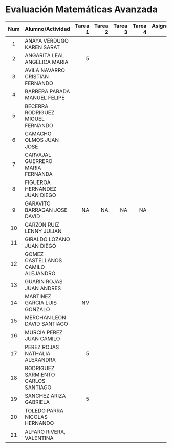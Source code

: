 # Evaluación Matemáticas Avanzada

|Num  |Alumno/Actividad       |Tarea 1  |Tarea 2  |Tarea 3|Tarea 4|Asignación 1|Asignación 2|Asignación 3|       
|:---:|:---                   |---:     |---:     |---:   |---:   |---:        |---:        | ---:       |             
| 1 |ANAYA VERDUGO KAREN SARAT|         |         |       |       |  4.2       |            |            |
| 2	|ANGARITA LEAL ANGELICA MARIA|  5   |         |       |       |  4.0       |            |            |
| 3	|AVILA NAVARRO CRISTIAN FERNANDO|   |         |       |       |  2.0       |            |            |
| 4	| BARRERA PARADA MANUEL FELIPE|     |         |       |       |            |            |            |
| 5	| BECERRA RODRIGUEZ MIGUEL FERNANDO||         |       |       |     4.2    |            |            |
| 6	| CAMACHO OLMOS JUAN JOSE |         |         |       |       |            |            |            |
| 7	| CARVAJAL GUERRERO MARIA FERNANDA| |         |       |       |            |            |            |
| 8	| FIGUEROA HERNANDEZ JUAN DIEGO|    |         |       |       |            |            |            |
| 9	| GARAVITO BARRAGAN JOSE DAVID |NA  |NA       |NA     |NA     |NA          |NA          |NA          |
| 10| GARZON RUIZ LENNY JULIAN |        |         |       |       |            |            |            |
| 11|	GIRALDO LOZANO JUAN DIEGO |       |         |       |       |            |            |            |
| 12| GOMEZ CASTELLANOS CAMILO ALEJANDRO||        |       |       |            |            |            |
| 13|	GUARIN ROJAS JUAN ANDRES |        |         |       |       |            |            |            |
|14	| MARTINEZ GARCIA LUIS GONZALO|NV   |         |       |       |            |            |            |
| 15| MERCHAN LEON DAVID SANTIAGO |     |         |       |       |   4.0      |            |            |
| 16| MURCIA PEREZ JUAN CAMILO |        |         |       |       |            |            |            |
| 17| PEREZ ROJAS NATHALIA ALEXANDRA | 5|         |       |       |   4.0      |            |            |
| 18| RODRIGUEZ SARMIENTO CARLOS SANTIAGO| |      |       |       |            |            |            |
| 19| SANCHEZ ARIZA GABRIELA |   5      |         |       |       |            |            |            |
| 20| TOLEDO PARRA NICOLAS HERNANDO |   |         |       |       |            |            |            |
| 21| ALFARO RIVERA, VALENTINA|         |         |       |       |   4.0      |            |            |
